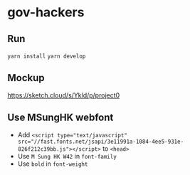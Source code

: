 gov-hackers
===========

Run
---

`yarn install`
`yarn develop`

Mockup
------

https://sketch.cloud/s/Ykld/p/project0

Use MSungHK webfont
-------------------

- Add `<script type="text/javascript" src="//fast.fonts.net/jsapi/3e11991a-1084-4ee5-931e-826f212c39bb.js"></script>` to `<head>`
- Use `M Sung HK W42` in `font-family`
- Use `bold` in `font-weight`
